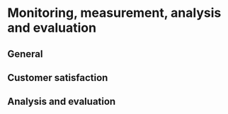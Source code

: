 # Monitoring, measurement, analysis and evaluation
## General
## Customer satisfaction
## Analysis and evaluation
